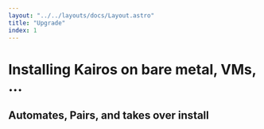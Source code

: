 ```yaml
---
layout: "../../layouts/docs/Layout.astro"
title: "Upgrade"
index: 1
---
```


# Installing Kairos on bare metal, VMs, ...

## Automates, Pairs, and takes over install
